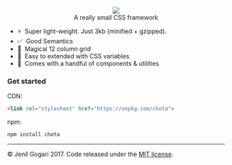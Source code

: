 <p align="center">
<img src="https://cdn.rawgit.com/jenil/chota/gh-pages/logo.svg" />
<br>
A really small CSS framework
</p>

- ⚡️&nbsp; Super light-weight. Just 3kb (minified + gzipped).
- ✅&nbsp; Good Semantics
- 📐&nbsp; Magical 12 column grid
- 🌈&nbsp; Easy to extended with CSS variables
- 🎲&nbsp; Comes with a handful of components &amp; utilities

### Get started

CDN:
```html
<link rel="stylesheet" href="https://unpkg.com/chota">
```

npm:
```bash
npm install chota
```


---

&copy; Jenil Gogari 2017. Code released under the [MIT license](https://github.com/jenil/chota/blob/master/LICENSE).
